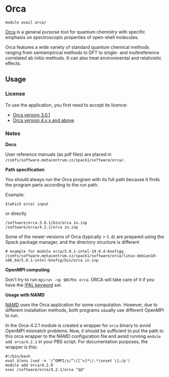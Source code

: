 # Orca 

    module avail orca/

[Orca](https://orcaforum.kofo.mpg.de/app.php/portal) is a general purpose tool for quantum chemistry with specific emphasis on spectroscopic properties of open-shell molecules. 

Orca features a wide variety of standard quantum chemical methods ranging from semiempirical methods to DFT to single- and multireference correlated ab initio methods. It can also treat environmental and relativistic effects. 

## Usage

### License

To use the application, you first need to accept its licence:

- [Orca version 3.0.1](https://signup.e-infra.cz/fed/registrar/?vo=meta&group=lic_orca)
- [Orca version 4.x.x and above](https://signup.e-infra.cz/fed/registrar/?vo=meta&group=lic_orca40)

### Notes

**Docs**

User reference manuals (as pdf files) are placed in `/cvmfs/software.metacentrum.cz/spack1/software/orca/`.

**Path specification**

You should always run the Orca program with its full path because it finds the program parts according to the run path. 

Example:

    $(which orca) input

or directly

    /software/orca-3.0.1/bin/orca in.inp
    /software/orca/4.2.1/orca in.inp

Some of the newer versions of Orca (typically > `5.0`) are prepared using the Spack package manager, and the directory structure is different

    # example for module orca/5.0.1-intel-19.0.4-bnofsgq
    /cvmfs/software.metacentrum.cz/spack1/software/orca/linux-debian10-x86_64/5.0.1-intel-bnofsg/bin/orca in.inp

**OpenMPI computing**

Don't try to run `mpirun -np $NCPUs orca`. ORCA will take care of it if you have the [!PAL keyword](https://www.orcasoftware.de/tutorials_orca/first_steps/parallel.html) set.

**Usage with NAMD**

[NAMD](../../software/sw-list/namd.md) uses the Orca application for some computation. However, due to different installation methods, both programs usually use different OpenMPI to run. 

In the Orca-4.2.1 module is created a wrapper for `orca` binary to avoid OpenMPI mismatch problems. Now, it should be sufficient to put the path to this orca wrapper to the NAMD configuration file and avoid running `module add orca/4.2.1` in your PBS script. For documentation purposes, the wrapper is this:

```
#!/bin/bash
eval $(env |sed -n '/^OMPI/s/^\([^=]*\).*/unset \1;/p')
module add orca/4.2.0
exec /software/orca/4.2.1/orca "$@"
```
